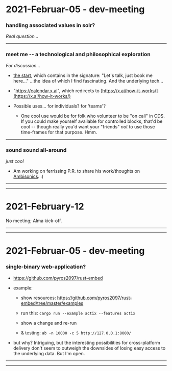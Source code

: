 2021-Februar-05 - dev-meeting
=============================

### handling associated values in solr?

_Real question..._

---


### meet me -- a technological and philosophical exploration

_For discussion..._

- [the start](https://lists.clir.org/cgi-bin/wa?A2=ind2101&L=CODE4LIB&P=34403), which contains in the signature: "Let's talk, just book me here..." ...the idea of which I find fascinating. And the underlying tech...

- "https://calendar.x.ai", which redirects to [https://x.ai/how-it-works/](https://x.ai/how-it-works/)

- Possible uses... for individuals? for 'teams'?

    - One cool use would be for folk who volunteer to be "on call" in CDS. If you could make yourself available for controlled blocks, that'd be cool -- though really you'd want your "friends" _not_ to use those time-frames for that purpose. Hmm.

---


### sound sound all-around

_just cool_

- Am working on ferrissing P.R. to share his work/thoughts on [Ambisonics](https://en.wikipedia.org/wiki/Ambisonics).   :)


---
---


2021-February-12
================

No meeting; Alma kick-off.

---
---


2021-Februar-05 - dev-meeting
=============================

### single-binary web-application?

- <https://github.com/pyros2097/rust-embed>

- example:

    - show resources: <https://github.com/pyros2097/rust-embed/tree/master/examples>

    - run this: `cargo run --example actix --features actix`

    - show a change and re-run

    - & testing: `ab -n 10000 -c 5 http://127.0.0.1:8000/`

- but why? Intriguing, but the interesting possibilities for cross-platform delivery don't seem to outweigh the downsides of losing easy access to the underlying data. But I'm open.

---

---
